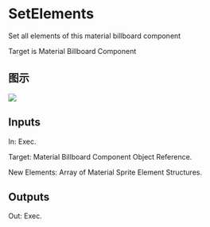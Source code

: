 # SetElements

Set all elements of this material billboard component

Target is Material Billboard Component

## 图示

![]($-20221218-20344695.png)

## Inputs

In: Exec.

Target: Material Billboard Component Object Reference.

New Elements: Array of Material Sprite Element Structures.  

## Outputs

Out: Exec.


